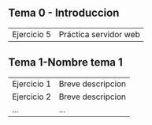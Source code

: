 ## Tema 0 - Introduccion

|   |  |
| ------------- | ------------- |
| Ejercicio 5 | Práctica servidor web |

## Tema 1-Nombre tema 1

|   |  |
| ------------- | ------------- |
| Ejercicio 1  | Breve descripcion |
| Ejercicio 2 | Breve descripcion  |
| ... | ...  |

